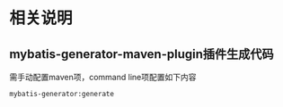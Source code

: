 # 相关说明
## mybatis-generator-maven-plugin插件生成代码
需手动配置maven项，command line项配置如下内容
```
mybatis-generator:generate
```